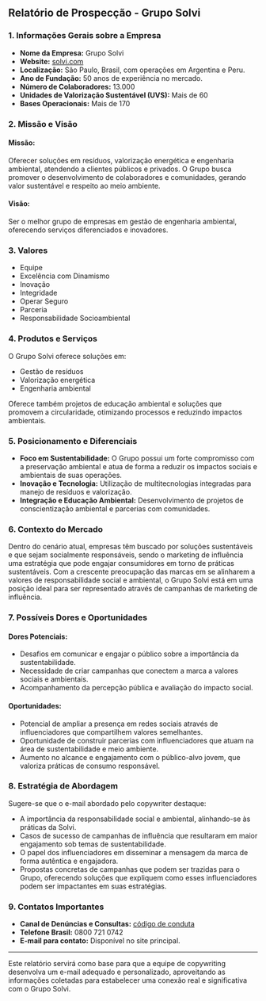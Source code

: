 ## Relatório de Prospecção - Grupo Solvi

### 1. Informações Gerais sobre a Empresa

- **Nome da Empresa:** Grupo Solvi
- **Website:** [solvi.com](http://www.solvi.com)
- **Localização:** São Paulo, Brasil, com operações em Argentina e Peru.
- **Ano de Fundação:** 50 anos de experiência no mercado.
- **Número de Colaboradores:** 13.000
- **Unidades de Valorização Sustentável (UVS):** Mais de 60
- **Bases Operacionais:** Mais de 170

### 2. Missão e Visão

#### **Missão:**
Oferecer soluções em resíduos, valorização energética e engenharia ambiental, atendendo a clientes públicos e privados. O Grupo busca promover o desenvolvimento de colaboradores e comunidades, gerando valor sustentável e respeito ao meio ambiente.

#### **Visão:**
Ser o melhor grupo de empresas em gestão de engenharia ambiental, oferecendo serviços diferenciados e inovadores.

### 3. Valores

- Equipe
- Excelência com Dinamismo
- Inovação
- Integridade
- Operar Seguro
- Parceria
- Responsabilidade Socioambiental

### 4. Produtos e Serviços

O Grupo Solvi oferece soluções em:
- Gestão de resíduos
- Valorização energética
- Engenharia ambiental

Oferece também projetos de educação ambiental e soluções que promovem a circularidade, otimizando processos e reduzindo impactos ambientais.

### 5. Posicionamento e Diferenciais

- **Foco em Sustentabilidade:** O Grupo possui um forte compromisso com a preservação ambiental e atua de forma a reduzir os impactos sociais e ambientais de suas operações.
- **Inovação e Tecnologia:** Utilização de multitecnologias integradas para manejo de resíduos e valorização.
- **Integração e Educação Ambiental:** Desenvolvimento de projetos de conscientização ambiental e parcerias com comunidades.

### 6. Contexto do Mercado

Dentro do cenário atual, empresas têm buscado por soluções sustentáveis e que sejam socialmente responsáveis, sendo o marketing de influência uma estratégia que pode engajar consumidores em torno de práticas sustentáveis. Com a crescente preocupação das marcas em se alinharem a valores de responsabilidade social e ambiental, o Grupo Solvi está em uma posição ideal para ser representado através de campanhas de marketing de influência.

### 7. Possíveis Dores e Oportunidades

#### **Dores Potenciais:**
- Desafios em comunicar e engajar o público sobre a importância da sustentabilidade.
- Necessidade de criar campanhas que conectem a marca a valores sociais e ambientais.
- Acompanhamento da percepção pública e avaliação do impacto social.

#### **Oportunidades:**
- Potencial de ampliar a presença em redes sociais através de influenciadores que compartilhem valores semelhantes.
- Oportunidade de construir parcerias com influenciadores que atuam na área de sustentabilidade e meio ambiente.
- Aumento no alcance e engajamento com o público-alvo jovem, que valoriza práticas de consumo responsável.

### 8. Estratégia de Abordagem

Sugere-se que o e-mail abordado pelo copywriter destaque:
- A importância da responsabilidade social e ambiental, alinhando-se às práticas da Solvi.
- Casos de sucesso de campanhas de influência que resultaram em maior engajamento sob temas de sustentabilidade.
- O papel dos influenciadores em disseminar a mensagem da marca de forma autêntica e engajadora.
- Propostas concretas de campanhas que podem ser trazidas para o Grupo, oferecendo soluções que expliquem como esses influenciadores podem ser impactantes em suas estratégias.

### 9. Contatos Importantes

- **Canal de Denúncias e Consultas:** [código de conduta](http://www.codigodecondutasolvi.com)
- **Telefone Brasil:** 0800 721 0742
- **E-mail para contato:** Disponível no site principal.

---

Este relatório servirá como base para que a equipe de copywriting desenvolva um e-mail adequado e personalizado, aproveitando as informações coletadas para estabelecer uma conexão real e significativa com o Grupo Solvi.